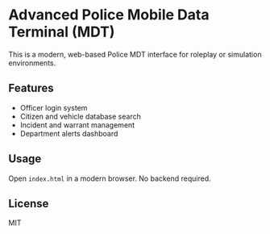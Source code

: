 # Advanced Police Mobile Data Terminal (MDT)

This is a modern, web-based Police MDT interface for roleplay or simulation environments.

## Features
- Officer login system
- Citizen and vehicle database search
- Incident and warrant management
- Department alerts dashboard

## Usage
Open `index.html` in a modern browser. No backend required.

## License
MIT
